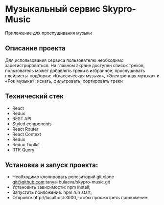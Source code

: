 # Музыкальный сервис Skypro-Music

Приложение для прослушивания музыки

## Описание проекта

Для использования сервиса пользователю необходимо зарегистрироваться.
На главном экране доступен список треков, пользователь может добавлять треки в избранное; прослушивать плейлисты-подборки: «Классическая музыка», «Электронная музыка» и «Рок музыка»; искать, фильтровать, сортировать треки

## Технический стек

-   React
-   Redux
-   REST API
-   Styled components
-   React Router
-   React Context
-   Redux
-   Redux Toolkit
-   RTK Query

## Установка и запуск проекта:

-   Необходимо клонировать репозиторий git clone git@github.com:tanya-bulaeva/skypro-music.git
-   Установить зависимости: npm install;
-   Запустить приложение: npm run start;
-   Откройте http://localhost:3000, чтобы просмотреть приложение.
